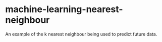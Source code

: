 # machine-learning-nearest-neighbour
An example of the k nearest neighbour being used to predict future data.
